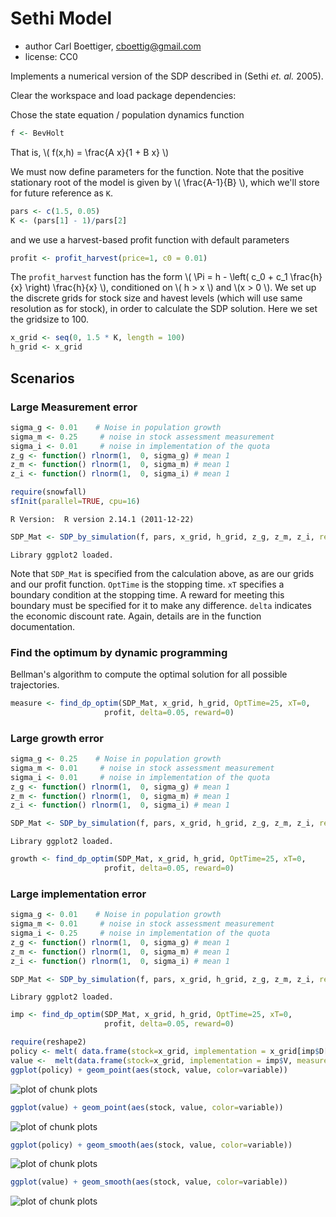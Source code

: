 




# Sethi Model
 * author Carl Boettiger, <cboettig@gmail.com>
 * license: CC0

Implements a numerical version of the SDP described in (Sethi _et. al._ 2005).


Clear the workspace and load package dependencies: 




Chose the state equation / population dynamics function



```r
f <- BevHolt
```




That is, \\( f(x,h) = \frac{A x}{1 + B x} \\)

We must now define parameters for the function.  Note that the positive stationary root of the model is given by \\( \frac{A-1}{B} \\), which we'll store for future reference as `K`.  



```r
pars <- c(1.5, 0.05)
K <- (pars[1] - 1)/pars[2]
```




and we use a harvest-based profit function with default parameters



```r
profit <- profit_harvest(price=1, c0 = 0.01) 
```




The `profit_harvest` function has the form \\( \Pi = h - \left( c_0  + c_1 \frac{h}{x} \right) \frac{h}{x} \\), conditioned on \\( h > x \\) and \\(x > 0 \\). We set up the discrete grids for stock size and havest levels (which will use same resolution as for stock), in order to calculate the SDP solution.   Here we set the gridsize to 100.  



```r
x_grid <- seq(0, 1.5 * K, length = 100)  
h_grid <- x_grid  
```





## Scenarios

### Large Measurement error



```r
sigma_g <- 0.01    # Noise in population growth
sigma_m <- 0.25     # noise in stock assessment measurement
sigma_i <- 0.01     # noise in implementation of the quota
z_g <- function() rlnorm(1,  0, sigma_g) # mean 1
z_m <- function() rlnorm(1,  0, sigma_m) # mean 1
z_i <- function() rlnorm(1,  0, sigma_i) # mean 1
```






```r
require(snowfall) 
sfInit(parallel=TRUE, cpu=16)
```



```
R Version:  R version 2.14.1 (2011-12-22) 

```






```r
SDP_Mat <- SDP_by_simulation(f, pars, x_grid, h_grid, z_g, z_m, z_i, reps=19999)
```



```
Library ggplot2 loaded.
```



Note that `SDP_Mat` is specified from the calculation above, as are our grids and our profit function. `OptTime` is the stopping time.  `xT` specifies a boundary condition at the stopping time. A reward for meeting this boundary must be specified for it to make any difference.  `delta` indicates the economic discount rate. Again, details are in the function documentation.   



### Find the optimum by dynamic programming

Bellman's algorithm to compute the optimal solution for all possible trajectories. 



```r
measure <- find_dp_optim(SDP_Mat, x_grid, h_grid, OptTime=25, xT=0, 
                     profit, delta=0.05, reward=0)
```




### Large growth error



```r
sigma_g <- 0.25    # Noise in population growth
sigma_m <- 0.01     # noise in stock assessment measurement
sigma_i <- 0.01     # noise in implementation of the quota
z_g <- function() rlnorm(1,  0, sigma_g) # mean 1
z_m <- function() rlnorm(1,  0, sigma_m) # mean 1
z_i <- function() rlnorm(1,  0, sigma_i) # mean 1
```






```r
SDP_Mat <- SDP_by_simulation(f, pars, x_grid, h_grid, z_g, z_m, z_i, reps=19999)
```



```
Library ggplot2 loaded.
```



```r
growth <- find_dp_optim(SDP_Mat, x_grid, h_grid, OptTime=25, xT=0, 
                     profit, delta=0.05, reward=0)
```




### Large implementation error



```r
sigma_g <- 0.01    # Noise in population growth
sigma_m <- 0.01     # noise in stock assessment measurement
sigma_i <- 0.25     # noise in implementation of the quota
z_g <- function() rlnorm(1,  0, sigma_g) # mean 1
z_m <- function() rlnorm(1,  0, sigma_m) # mean 1
z_i <- function() rlnorm(1,  0, sigma_i) # mean 1
```






```r
SDP_Mat <- SDP_by_simulation(f, pars, x_grid, h_grid, z_g, z_m, z_i, reps=19999)
```



```
Library ggplot2 loaded.
```



```r
imp <- find_dp_optim(SDP_Mat, x_grid, h_grid, OptTime=25, xT=0, 
                     profit, delta=0.05, reward=0)
```







```r
require(reshape2)
policy <- melt( data.frame(stock=x_grid, implementation = x_grid[imp$D[,1]], measurement = x_grid[measure$D[,1]], growth = x_grid[growth$D[,1]]), id="stock")
value <-  melt(data.frame(stock=x_grid, implementation = imp$V, measurement = measure$V, growth = growth$V), id="stock")
ggplot(policy) + geom_point(aes(stock, value, color=variable))
```

![plot of chunk plots](http://farm9.staticflickr.com/8149/7184985623_46aafc2004_o.png) 

```r
ggplot(value) + geom_point(aes(stock, value, color=variable))
```

![plot of chunk plots](http://farm8.staticflickr.com/7215/7184985767_616ec418c0_o.png) 

```r
ggplot(policy) + geom_smooth(aes(stock, value, color=variable))
```

![plot of chunk plots](http://farm8.staticflickr.com/7242/7370219282_92e8c7cec0_o.png) 

```r
ggplot(value) + geom_smooth(aes(stock, value, color=variable))
```

![plot of chunk plots](http://farm8.staticflickr.com/7232/7370219428_99d3798419_o.png) 



